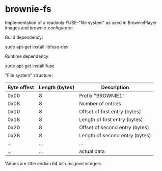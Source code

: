# brownie-fs

Implementation of a readonly FUSE-"file system" as used in BrowniePlayer images and brownie-configurator.

Build dependency:

sudo apt-get install libfuse-dev

Runtime dependency:

sudo apt-get install fuse

"File system" structure:

| Byte offest | Length (bytes) | Description                    |
|-------------|----------------|--------------------------------|
| 0x00        | 8              | Prefix "BROWNIE1"              |
| 0x08        | 8              | Number of entries              |
| 0x10        | 8              | Offset of first entry (bytes)  |
| 0x18        | 8              | Length of first entry (bytes)  |
| 0x20        | 8              | Offset of second entry (bytes) |
| 0x28        | 8              | Length of second entry (bytes) |
| ...         | ...            | ...                            |
| ...         | ...            | actual data                    |

Values are little endian 64 bit unsigned integers.

